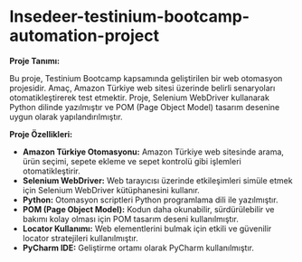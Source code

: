 # Insedeer-testinium-bootcamp-automation-project

**Proje Tanımı:**

Bu proje, Testinium Bootcamp kapsamında geliştirilen bir web otomasyon projesidir. Amaç, Amazon Türkiye web sitesi üzerinde belirli senaryoları otomatikleştirerek test etmektir. Proje, Selenium WebDriver kullanarak Python dilinde yazılmıştır ve POM (Page Object Model) tasarım desenine uygun olarak yapılandırılmıştır.

**Proje Özellikleri:**

* **Amazon Türkiye Otomasyonu:** Amazon Türkiye web sitesinde arama, ürün seçimi, sepete ekleme ve sepet kontrolü gibi işlemleri otomatikleştirir.
* **Selenium WebDriver:** Web tarayıcısı üzerinde etkileşimleri simüle etmek için Selenium WebDriver kütüphanesini kullanır.
* **Python:** Otomasyon scriptleri Python programlama dili ile yazılmıştır.
* **POM (Page Object Model):** Kodun daha okunabilir, sürdürülebilir ve bakımı kolay olması için POM tasarım deseni kullanılmıştır.
* **Locator Kullanımı:** Web elementlerini bulmak için etkili ve güvenilir locator stratejileri kullanılmıştır.
* **PyCharm IDE:** Geliştirme ortamı olarak PyCharm kullanılmıştır.



